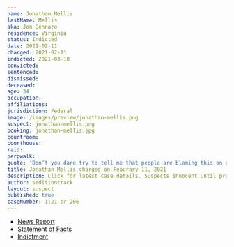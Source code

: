 ```yaml
---
name: Jonathan Mellis
lastName: Mellis
aka: Jon Gennaro
residence: Virginia
status: Indicted
date: 2021-02-11
charged: 2021-02-11
indicted: 2021-03-10
convicted: 
sentenced: 
dismissed: 
deceased:
age: 34
occupation:
affiliations:
jurisdiction: Federal
image: /images/preview/jonathan-mellis.png
suspect: jonathan-mellis.png
booking: jonathan-mellis.jpg
courtroom:
courthouse:
raid:
perpwalk:
quote: 'Don’t you dare try to tell me that people are blaming this on antifa and BLM. We proudly take responsibility for storming the castle.'
title: Jonathan Mellis charged on Feburary 11, 2021
description: Click for latest case details. Suspects innocent until proven guilty.
author: seditiontrack
layout: suspect
published: true
caseNumber: 1:21-cr-206
---
```

- [News Report](https://www.washingtontimes.com/news/2021/feb/16/capitol-raider-boasted-facebook-proudly-storming-c/)
- [Statement of Facts](https://www.justice.gov/usao-dc/case-multi-defendant/file/1371456/download)
- [Indictment](https://www.justice.gov/usao-dc/case-multi-defendant/file/1377796/download)
